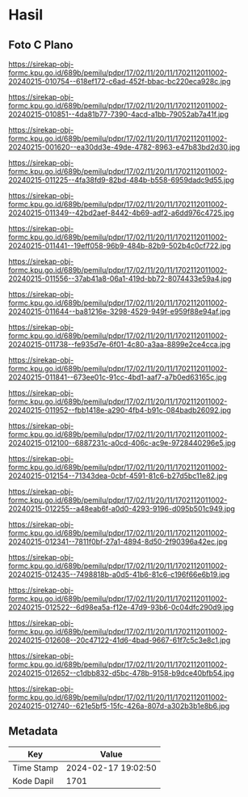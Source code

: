 # Hasil

## Foto C Plano

https://sirekap-obj-formc.kpu.go.id/689b/pemilu/pdpr/17/02/11/20/11/1702112011002-20240215-010754--618ef172-c6ad-452f-bbac-bc220eca928c.jpg

https://sirekap-obj-formc.kpu.go.id/689b/pemilu/pdpr/17/02/11/20/11/1702112011002-20240215-010851--4da81b77-7390-4acd-a1bb-79052ab7a41f.jpg

https://sirekap-obj-formc.kpu.go.id/689b/pemilu/pdpr/17/02/11/20/11/1702112011002-20240215-001620--ea30dd3e-49de-4782-8963-e47b83bd2d30.jpg

https://sirekap-obj-formc.kpu.go.id/689b/pemilu/pdpr/17/02/11/20/11/1702112011002-20240215-011225--4fa38fd9-82bd-484b-b558-6959dadc9d55.jpg

https://sirekap-obj-formc.kpu.go.id/689b/pemilu/pdpr/17/02/11/20/11/1702112011002-20240215-011349--42bd2aef-8442-4b69-adf2-a6dd976c4725.jpg

https://sirekap-obj-formc.kpu.go.id/689b/pemilu/pdpr/17/02/11/20/11/1702112011002-20240215-011441--19eff058-96b9-484b-82b9-502b4c0cf722.jpg

https://sirekap-obj-formc.kpu.go.id/689b/pemilu/pdpr/17/02/11/20/11/1702112011002-20240215-011556--37ab41a8-06a1-419d-bb72-8074433e59a4.jpg

https://sirekap-obj-formc.kpu.go.id/689b/pemilu/pdpr/17/02/11/20/11/1702112011002-20240215-011644--ba81216e-3298-4529-949f-e959f88e94af.jpg

https://sirekap-obj-formc.kpu.go.id/689b/pemilu/pdpr/17/02/11/20/11/1702112011002-20240215-011738--fe935d7e-6f01-4c80-a3aa-8899e2ce4cca.jpg

https://sirekap-obj-formc.kpu.go.id/689b/pemilu/pdpr/17/02/11/20/11/1702112011002-20240215-011841--673ee01c-91cc-4bd1-aaf7-a7b0ed63165c.jpg

https://sirekap-obj-formc.kpu.go.id/689b/pemilu/pdpr/17/02/11/20/11/1702112011002-20240215-011952--fbb1418e-a290-4fb4-b91c-084badb26092.jpg

https://sirekap-obj-formc.kpu.go.id/689b/pemilu/pdpr/17/02/11/20/11/1702112011002-20240215-012100--6887231c-a0cd-406c-ac9e-9728440296e5.jpg

https://sirekap-obj-formc.kpu.go.id/689b/pemilu/pdpr/17/02/11/20/11/1702112011002-20240215-012154--71343dea-0cbf-4591-81c6-b27d5bc11e82.jpg

https://sirekap-obj-formc.kpu.go.id/689b/pemilu/pdpr/17/02/11/20/11/1702112011002-20240215-012255--a48eab6f-a0d0-4293-9196-d095b501c949.jpg

https://sirekap-obj-formc.kpu.go.id/689b/pemilu/pdpr/17/02/11/20/11/1702112011002-20240215-012341--7811f0bf-27a1-4894-8d50-2f90396a42ec.jpg

https://sirekap-obj-formc.kpu.go.id/689b/pemilu/pdpr/17/02/11/20/11/1702112011002-20240215-012435--7498818b-a0d5-41b6-81c6-c196f66e6b19.jpg

https://sirekap-obj-formc.kpu.go.id/689b/pemilu/pdpr/17/02/11/20/11/1702112011002-20240215-012522--6d98ea5a-f12e-47d9-93b6-0c04dfc290d9.jpg

https://sirekap-obj-formc.kpu.go.id/689b/pemilu/pdpr/17/02/11/20/11/1702112011002-20240215-012608--20c47122-41d6-4bad-9667-61f7c5c3e8c1.jpg

https://sirekap-obj-formc.kpu.go.id/689b/pemilu/pdpr/17/02/11/20/11/1702112011002-20240215-012652--c1dbb832-d5bc-478b-9158-b9dce40bfb54.jpg

https://sirekap-obj-formc.kpu.go.id/689b/pemilu/pdpr/17/02/11/20/11/1702112011002-20240215-012740--621e5bf5-15fc-426a-807d-a302b3b1e8b6.jpg


## Metadata

| Key        | Value               |
| ---------- | ------------------- |
| Time Stamp | 2024-02-17 19:02:50 |
| Kode Dapil | 1701                |



